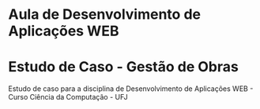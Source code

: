 # Aula de Desenvolvimento de Aplicações WEB 
# Estudo de Caso - Gestão de Obras
Estudo de caso para a disciplina de Desenvolvimento de Aplicações WEB - Curso Ciência da Computação - UFJ
